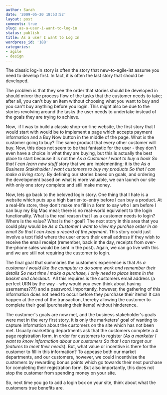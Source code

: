 ```yaml
---
author: Sarah
date: '2009-05-20 18:53:52'
layout: post
comments: true
slug: as-a-user-i-want-to-log-in
status: publish
title: As a user I want to Log In
wordpress_id: '188'
categories: 
- agile
- design
---
```


The classic log-in story is often the story that new-to-agile-ist assume you need to develop first. In fact, it is often the last story that should be developed.

The problem is that they see the order that stories should be developed in should mirror the process flow of the tasks that the customer needs to take; after all, you can't buy an item without choosing what you want to buy and you can't buy anything before you login. This might also be due to the stories revolving around the tasks the user needs to undertake instead of the goals they are trying to achieve.

Now,  if I was to build a classic shop-on-line website, the first story that I would start with would be to implement a page which accepts payment information and a Buy Now button in the middle of the page. What is the customer going to buy? The same product that every other customer will buy. Now, this does not seem to be that fantastic for the user - they don't even have a choice in what they are buying, but this is actually the best place to start because it is not the <em>As a Customer I want to buy a book So that I can learn new stuff </em>story that we are implementing; it is the <em>As a Business Stakeholder I want customers to buy my products So that I can make a living </em>story. By defining our stories based on goals, and ordering the development based on what is more valuable, we can launch our site with only one story complete and still make money.

Now, lets go back to the beloved login story. One thing that I hate is a website which puts up a high barrier-to-entry before I can buy a product. At a real-life store, they don't make me fill in a form to say who I am before I can buy my Big Mac meal; there is no real-world equivalent to the login functionality. What is the real reason that I as a customer needs to login? Where is the value? What is their goal? The next story in this area that you could play would be <em>As a Customer I want to view my purchse order in an email So that I can keep a record of the payment</em>. This story could just involve a text field where the user enters their email address if they wish to receive the email receipt (remember, back in the day, receipts from over-the-phone sales would be sent in the post). Again, we can go live with this and we are still not requiring the customer to login.

The final goal that summaries the customers experience is that<em> As a customer I would like the computer to do some work and remember their details So next time I make a purchase, I only need to place items in the basket and checkout</em>.  All this requires is the customers email address (a perfect URN by the way - why would you even think about having usernames???) and a password. Importantly, however, the gathering of this information does not need to occur before they purchase their items! It can happen at the end of the transaction, thereby allowing the customer to complete their goal (purchasing their items) without hinderence. 

The customer's goals are now met, and the business stakeholder's goals were met in the very first story, it is only the marketers' goal of wanting to capture information about the customers on the site which has not been met. Usually marketting departments ask that the customers complete a 4 page registration form, in order for customers to register (<em>As a marketer I want to know information about our customers So that I can target our features to meet their needs</em>). But, what value or incentive is there for the customer to fill in this information? To appease both our market departments, and our customers, however, we could incentivise the customers by rewarding bonus points which go towards their next purchase for completing their registration form. But also importantly, this does not stop the customer from spending money on your site.

So, next time you go to add a login box on your site, think about what the customers true benefits are.